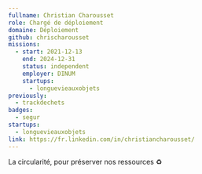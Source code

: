 ```yaml
---
fullname: Christian Charousset
role: Chargé de déploiement
domaine: Déploiement
github: chrischarousset
missions:
  - start: 2021-12-13
    end: 2024-12-31
    status: independent
    employer: DINUM
    startups:
      - longuevieauxobjets
previously:
  - trackdechets
badges:
  - segur
startups:
  - longuevieauxobjets
link: https://fr.linkedin.com/in/christiancharousset/
---
```

La circularité, pour préserver nos ressources ♻